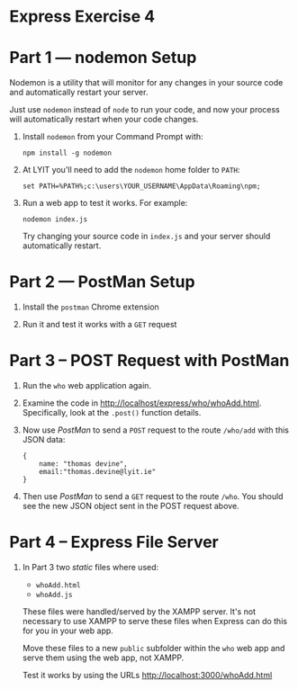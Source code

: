 # Express Exercise 4

# Part 1 — nodemon Setup

Nodemon is a utility that will monitor for any changes in your source code and automatically restart your server. 

Just use ``nodemon`` instead of ``node`` to run your code, and now your process will automatically restart when your code changes. 

1.	Install ``nodemon`` from your Command Prompt with:

	```
	npm install -g nodemon

	```

1.	At LYIT you'll need to add the `nodemon` home folder to `PATH`:

	```
	set PATH=%PATH%;c:\users\YOUR_USERNAME\AppData\Roaming\npm;
	```

1.	Run a web app to test it works.  For example:

	```
	nodemon index.js

	```

	Try changing your source code in ``index.js`` and your server should automatically restart.


# Part 2 — PostMan Setup

1.	Install the ``postman`` Chrome extension

1.	Run it and test it works with a ``GET`` request


# Part 3 – POST Request with PostMan

1.  Run the ``who`` web application again.

1.	Examine the code in [http://localhost/express/who/whoAdd.html](http://localhost/express/who/whoAdd.html).  Specifically, look at the ``.post()`` function details.

1.	Now use *PostMan* to send a ``POST`` request to the route ``/who/add``  with this JSON data:

	```
	{
        name: "thomas devine",
        email:"thomas.devine@lyit.ie"
    }
	```

1.	Then use *PostMan* to send a ``GET`` request to the route ``/who``.  You should see the new JSON object sent in the POST request above.


# Part 4 – Express File Server

1.	In Part 3 two *static* files where used:

	-	``whoAdd.html``
	-	``whoAdd.js``

	These files were handled/served by the XAMPP server.  It's not necessary to use XAMPP to serve these files when Express can do this for you in your web app.

	Move these files to a new ``public`` subfolder within the ``who`` web app and serve them using the web app, not XAMPP.  

	Test it works by using the URLs [http://localhost:3000/whoAdd.html](http://localhost:3000/whoAdd.html)

